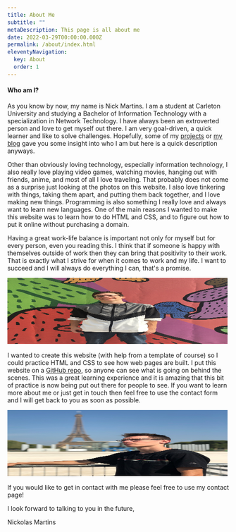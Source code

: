 ```yaml
---
title: About Me
subtitle: ""
metaDescription: This page is all about me
date: 2022-03-29T00:00:00.000Z
permalink: /about/index.html
eleventyNavigation:
  key: About
  order: 1
---
```

#### Who am I?

As you know by now, my name is Nick Martins. I am a student at Carleton University and studying a Bachelor of Information Technology with a specialization in Network Technology. I have always been an extroverted person and love to get myself out there.  I am very goal-driven, a quick learner and like to solve challenges. Hopefully, some of my [projects](https://nickmartins.netlify.app/projects/) or [my blog](https://nickmartins.netlify.app/blog/) gave you some insight into who I am but here is a quick description anyways.

Other than obviously loving technology, especially information technology, I also really love playing video games, watching movies, hanging out with friends, anime, and most of all I love traveling. That probably does not come as a surprise just looking at the photos on this website. I also love tinkering with things, taking them apart, and putting them back together, and I love making new things. Programming is also something I really love and always want to learn new languages. One of the main reasons I wanted to make this website was to learn how to do HTML and CSS, and to figure out how to put it online without purchasing a domain.

Having a great work-life balance is important not only for myself but for every person, even you reading this. I think that if someone is happy with themselves outside of work then they can bring that positivity to their work. That is exactly what I strive for when it comes to work and my life. I want to succeed and I will always do everything I can, that's a promise.

<img src="/static/img/img_2272.jpg" width="500" height="150" class="center">

I wanted to create this website (with help from a template of course) so I could practice HTML and CSS to see how web pages are built. I put this website on a [GitHub repo](https://github.com/nick-martins/nickmar-netlify-website), so anyone can see what is going on behind the scenes. This was a great learning experience and it is amazing that this bit of practice is now being put out there for people to see. If you want to learn more about me or just get in touch then feel free to use the contact form and I will get back to you as soon as possible.

<img src="/static/img/img_9822.jpg" width="500" height="150" class="center">

I﻿f you would like to get in contact with me please feel free to use my contact page!

I﻿ look forward to talking to you in the future,

N﻿ickolas Martins